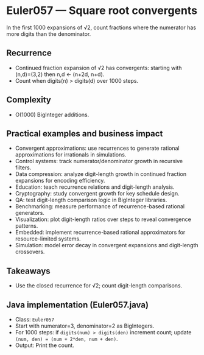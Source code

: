 # Euler057 — Square root convergents

In the first 1000 expansions of √2, count fractions where the numerator has more digits than the denominator.

## Recurrence

- Continued fraction expansion of √2 has convergents: starting with (n,d)=(3,2) then n,d ← (n+2d, n+d).
- Count when digits(n) > digits(d) over 1000 steps.

## Complexity
- O(1000) BigInteger additions.

## Practical examples and business impact

- Convergent approximations: use recurrences to generate rational approximations for irrationals in simulations.
- Control systems: track numerator/denominator growth in recursive filters.
- Data compression: analyze digit-length growth in continued fraction expansions for encoding efficiency.
- Education: teach recurrence relations and digit-length analysis.
- Cryptography: study convergent growth for key schedule design.
- QA: test digit-length comparison logic in BigInteger libraries.
- Benchmarking: measure performance of recurrence-based rational generators.
- Visualization: plot digit-length ratios over steps to reveal convergence patterns.
- Embedded: implement recurrence-based rational approximators for resource-limited systems.
- Simulation: model error decay in convergent expansions and digit-length crossovers.

## Takeaways
- Use the closed recurrence for √2; count digit-length comparisons.


## Java implementation (Euler057.java)

- Class: `Euler057`
- Start with numerator=3, denominator=2 as BigIntegers.
- For 1000 steps: if `digits(num) > digits(den)` increment count; update `(num, den) = (num + 2*den, num + den)`.
- Output: Print the count.
